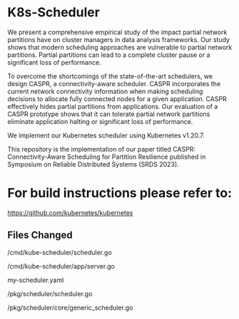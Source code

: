 # K8s-Scheduler

We present a comprehensive empirical study of the impact partial network partitions have on cluster managers in data analysis frameworks. Our study shows that modern scheduling approaches are vulnerable to partial network partitions. Partial partitions can lead to a complete cluster pause or a significant loss of performance. 


To overcome the shortcomings of the state-of-the-art schedulers, we design CASPR, a connectivity-aware scheduler. CASPR incorporates the current network connectivity information when making scheduling decisions to allocate fully connected nodes for a given application. CASPR effectively hides partial partitions from applications. Our evaluation of a CASPR prototype shows that it can tolerate partial network partitions eliminate application halting or significant loss of performance.

We implement our Kubernetes scheduler using Kubernetes v1.20.7.

This repository is the implementation of our paper titled CASPR: Connectivity-Aware Scheduling for
Partition Resilience published in Symposium on Reliable Distributed Systems (SRDS 2023). 

# For build instructions please refer to: 

https://github.com/kubernetes/kubernetes


## Files Changed

/cmd/kube-scheduler/scheduler.go 

/cmd/kube-scheduler/app/server.go 

my-scheduler.yaml

/pkg/scheduler/scheduler.go 

/pkg/scheduler/core/generic_scheduler.go


